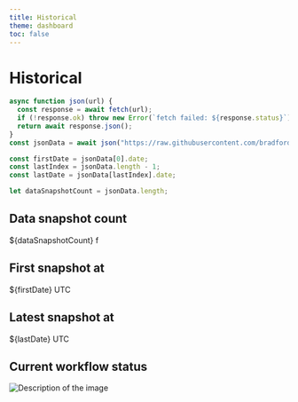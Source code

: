 ```yaml
---
title: Historical
theme: dashboard
toc: false
---
```


# Historical

```js
async function json(url) {
  const response = await fetch(url);
  if (!response.ok) throw new Error(`fetch failed: ${response.status}`);
  return await response.json();
}
const jsonData = await json("https://raw.githubusercontent.com/bradfordjohnson/battlebit-dashboard/main/data/historicServerData.json");

const firstDate = jsonData[0].date;
const lastIndex = jsonData.length - 1;
const lastDate = jsonData[lastIndex].date;
```

```js
let dataSnapshotCount = jsonData.length;
```

<div class="grid grid-cols-4">
    <a class="card" style="color: inherit;">
        <h2>Data snapshot count</h2>
        <span class="big">${dataSnapshotCount}</span>
        <span class="muted">f</span>
    </a>
    <a class="card" style="color: inherit;">
        <h2>First snapshot at</h2>
        <span class="big">${firstDate}</span>
        <span class="muted">UTC</span>
    </a>
    <a class="card" style="color: inherit;">
        <h2>Latest snapshot at</h2>
        <span class="big">${lastDate}</span>
        <span class="muted">UTC</span>
    </a>
<a class="card" style="color: inherit;">
<h2>Current workflow status</h2>
<span class="big"><img src="https://github.com/bradfordjohnson/battlebit-dashboard/actions/workflows/logServerData.yaml/badge.svg" alt="Description of the image"></span>
</a>
</div>